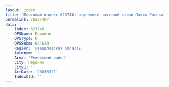 ```yaml
---
layout: index
title: 'Почтовый индекс 623740: отделение почтовой связи Почты России'
permalink: /623740/
data:
    Index: 623740
    OPSName: Першино
    OPSType: О
    OPSSubm: 624619
    Region: 'Свердловская область'
    Autonom: ''
    Area: 'Режевский район'
    City: Першино
    City1: ''
    ActDate: '20030321'
    IndexOld: ''
---
```

